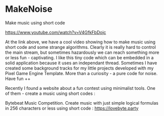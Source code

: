 # MakeNoise
Make music using short code

https://www.youtube.com/watch?v=V4GfkFbDojc

At the link above, we have a cool video showing how to make music using short code and some strange algorithms. Clearly it is really hard to control the main stream, but sometimes hazardously we can reach something more or less fun - captivating. I like this tiny code which can be embedded in a solid application because it uses an independant thread. Sometimes I have created some background tracks for my little projects developed with my Pixel Game Engine Template. More than a curiosity - a pure code for noise. Have fun ++

Recently I found a website about a fun contest using minimalist tools. One of them - create a music using short codes :

Bytebeat Music Competition. Create music with just simple logical formulas in 256 characters or less using short code :
https://lovebyte.party


